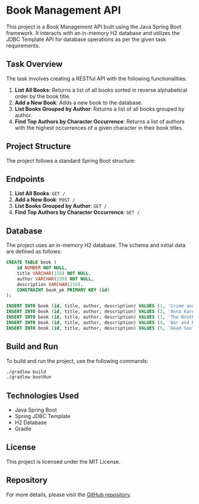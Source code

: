 # Book Management API

This project is a Book Management API built using the Java Spring Boot framework. It interacts with an in-memory H2 database and utilizes the JDBC Template API for database operations as per the given task requirements.

## Task Overview

The task involves creating a RESTful API with the following functionalities:

1. **List All Books**: Returns a list of all books sorted in reverse alphabetical order by the book title.
2. **Add a New Book**: Adds a new book to the database.
3. **List Books Grouped by Author**: Returns a list of all books grouped by author.
4. **Find Top Authors by Character Occurrence**: Returns a list of authors with the highest occurrences of a given character in their book titles.

## Project Structure

The project follows a standard Spring Boot structure:

## Endpoints

1. **List All Books**: `GET /`
2. **Add a New Book**: `POST /`
3. **List Books Grouped by Author**: `GET /`
4. **Find Top Authors by Character Occurrence**: `GET /`

## Database

The project uses an in-memory H2 database. The schema and initial data are defined as follows:

```sql
CREATE TABLE book (
    id NUMBER NOT NULL,
    title VARCHAR(150) NOT NULL,
    author VARCHAR(150) NOT NULL,
    description VARCHAR(150),
    CONSTRAINT book_pk PRIMARY KEY (id)
);

INSERT INTO book (id, title, author, description) VALUES (1, 'Crime and Punishment', 'F. Dostoevsky', NULL);
INSERT INTO book (id, title, author, description) VALUES (2, 'Anna Karenina', 'L. Tolstoy', NULL);
INSERT INTO book (id, title, author, description) VALUES (3, 'The Brothers Karamazov', 'F. Dostoevsky', NULL);
INSERT INTO book (id, title, author, description) VALUES (4, 'War and Peace', 'L. Tolstoy', NULL);
INSERT INTO book (id, title, author, description) VALUES (5, 'Dead Souls', 'N. Gogol', NULL);
```

## Build and Run

To build and run the project, use the following commands:

```bash
./gradlew build
./gradlew bootRun
```

## Technologies Used

- Java Spring Boot
- Spring JDBC Template
- H2 Database
- Gradle

## License

This project is licensed under the MIT License.

## Repository

For more details, please visit the [GitHub repository](https://github.com/mirsaidoff/OneVizionDemo).
